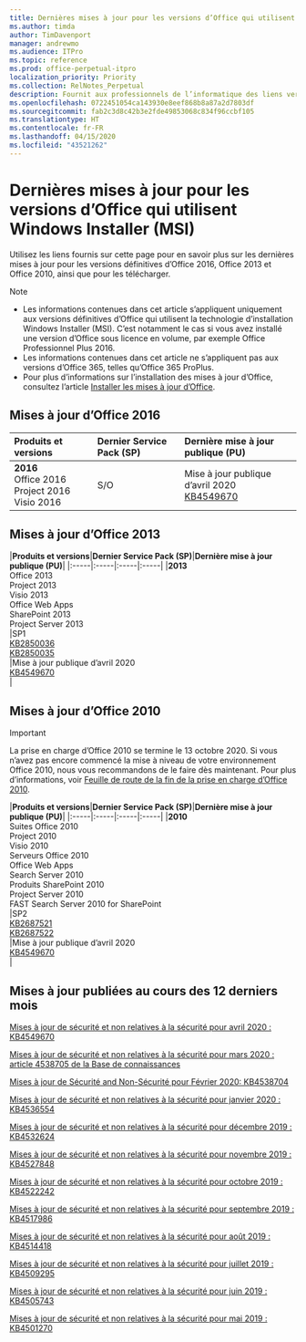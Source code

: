```yaml
---
title: Dernières mises à jour pour les versions d’Office qui utilisent Windows Installer (MSI)
ms.author: timda
author: TimDavenport
manager: andrewmo
ms.audience: ITPro
ms.topic: reference
ms.prod: office-perpetual-itpro
localization_priority: Priority
ms.collection: RelNotes_Perpetual
description: Fournit aux professionnels de l’informatique des liens vers les dernières informations sur les mises à jour pour les versions définitives d’Office 2016, Office 2013 et Office 2010
ms.openlocfilehash: 0722451054ca143930e8eef868b8a87a2d7803df
ms.sourcegitcommit: fab2c3d8c42b3e2fde49853068c834f96ccbf105
ms.translationtype: HT
ms.contentlocale: fr-FR
ms.lasthandoff: 04/15/2020
ms.locfileid: "43521262"
---
```

# <a name="latest-updates-for-versions-of-office-that-use-windows-installer-msi"></a>Dernières mises à jour pour les versions d’Office qui utilisent Windows Installer (MSI)

Utilisez les liens fournis sur cette page pour en savoir plus sur les dernières mises à jour pour les versions définitives d’Office 2016, Office 2013 et Office 2010, ainsi que pour les télécharger.
  
 
> [!NOTE]
> - Les informations contenues dans cet article s’appliquent uniquement aux versions définitives d’Office qui utilisent la technologie d’installation Windows Installer (MSI). C’est notamment le cas si vous avez installé une version d’Office sous licence en volume, par exemple Office Professionnel Plus 2016.
> - Les informations contenues dans cet article ne s’appliquent pas aux versions d’Office 365, telles qu’Office 365 ProPlus.
> - Pour plus d’informations sur l’installation des mises à jour d’Office, consultez l’article [Installer les mises à jour d’Office](https://support.office.com/article/2ab296f3-7f03-43a2-8e50-46de917611c5). 


## <a name="office-2016-updates"></a>Mises à jour d’Office 2016

|**Produits et versions**|**Dernier Service Pack (SP)**|**Dernière mise à jour publique (PU)**|
|:-----|:-----|:-----|
|**2016** <br/> Office 2016  <br/> Project 2016  <br/> Visio 2016  <br/> |S/O  <br/> |Mise à jour publique d’avril 2020  <br/> [KB4549670](https://support.microsoft.com/help/4549670) <br/> |
   
## <a name="office-2013-updates"></a>Mises à jour d’Office 2013

|**Produits et versions**|**Dernier Service Pack (SP)**|**Dernière mise à jour publique (PU)**|
|:-----|:-----|:-----|:-----|
|**2013** <br/> Office 2013  <br/> Project 2013  <br/> Visio 2013  <br/> Office Web Apps  <br/> SharePoint 2013  <br/> Project Server 2013  <br/> |SP1 <br/> [KB2850036](https://support.microsoft.com/kb/2850036) <br/>[KB2850035](https://support.microsoft.com/kb/2850035) <br/> |Mise à jour publique d’avril 2020  <br/> [KB4549670](https://support.microsoft.com/help/4549670) <br/> |
   
## <a name="office-2010-updates"></a>Mises à jour d’Office 2010
> [!IMPORTANT]
La prise en charge d’Office 2010 se termine le 13 octobre 2020. Si vous n’avez pas encore commencé la mise à niveau de votre environnement Office 2010, nous vous recommandons de le faire dès maintenant. Pour plus d’informations, voir [Feuille de route de la fin de la prise en charge d’Office 2010](https://docs.microsoft.com/DeployOffice/office-2010-end-support-roadmap).

|**Produits et versions**|**Dernier Service Pack (SP)**|**Dernière mise à jour publique (PU)**|
|:-----|:-----|:-----|:-----|
|**2010** <br/> Suites Office 2010  <br/> Project 2010  <br/> Visio 2010  <br/> Serveurs Office 2010  <br/> Office Web Apps  <br/> Search Server 2010  <br/> Produits SharePoint 2010  <br/> Project Server 2010  <br/> FAST Search Server 2010 for SharePoint  <br/> |SP2 <br/>[KB2687521](https://support.microsoft.com/kb/2687521) <br/> [KB2687522](https://support.microsoft.com/kb/2687522) <br/> |Mise à jour publique d’avril 2020  <br/> [KB4549670](https://support.microsoft.com/help/4549670) <br/>|
   

   
## <a name="updates-released-in-past-12-months"></a>Mises à jour publiées au cours des 12 derniers mois

[Mises à jour de sécurité et non relatives à la sécurité pour avril 2020 : KB4549670](https://support.microsoft.com/help/4549670)

[Mises à jour de sécurité et non relatives à la sécurité pour mars 2020 : article 4538705 de la Base de connaissances](https://support.microsoft.com/help/4538705)

[Mises à jour de Sécurité and Non-Sécurité pour Février 2020: KB4538704](https://support.microsoft.com/help/4538704)

[Mises à jour de sécurité et non relatives à la sécurité pour janvier 2020 : KB4536554](https://support.microsoft.com/help/4536554)

[Mises à jour de sécurité et non relatives à la sécurité pour décembre 2019 : KB4532624](https://support.microsoft.com/help/4532624)

[Mises à jour de sécurité et non relatives à la sécurité pour novembre 2019 : KB4527848](https://support.microsoft.com/help/4527848)

[Mises à jour de sécurité et non relatives à la sécurité pour octobre 2019 : KB4522242](https://support.microsoft.com/help/4522242)

[Mises à jour de sécurité et non relatives à la sécurité pour septembre 2019 : KB4517986](https://support.microsoft.com/help/4517986 )

[Mises à jour de sécurité et non relatives à la sécurité pour août 2019 : KB4514418](https://support.microsoft.com/help/4514418)

[Mises à jour de sécurité et non relatives à la sécurité pour juillet 2019 : KB4509295](https://support.microsoft.com/help/4509295)

[Mises à jour de sécurité et non relatives à la sécurité pour juin 2019 : KB4505743](https://support.microsoft.com/help/4505743)

[Mises à jour de sécurité et non relatives à la sécurité pour mai 2019 : KB4501270 ](https://support.microsoft.com/help/4501270)

 










 

   

   

  


  
 
  
 
  

  
   
  
